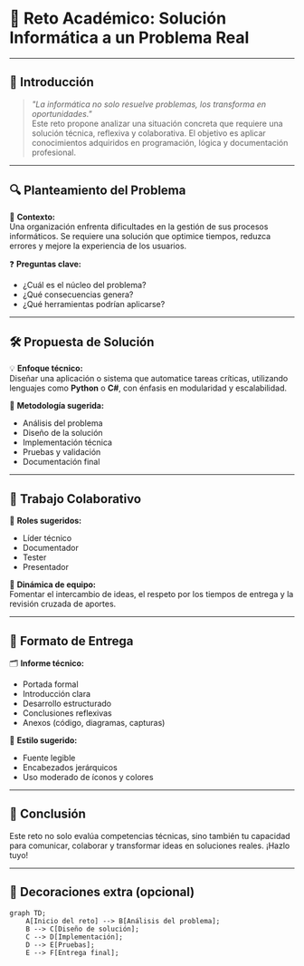 # 🎯 **Reto Académico: Solución Informática a un Problema Real**

---

## 🧠 **Introducción**

> _"La informática no solo resuelve problemas, los transforma en oportunidades."_  
Este reto propone analizar una situación concreta que requiere una solución técnica, reflexiva y colaborativa. El objetivo es aplicar conocimientos adquiridos en programación, lógica y documentación profesional.

---

## 🔍 **Planteamiento del Problema**

📌 **Contexto:**  
Una organización enfrenta dificultades en la gestión de sus procesos informáticos. Se requiere una solución que optimice tiempos, reduzca errores y mejore la experiencia de los usuarios.

❓ **Preguntas clave:**
- ¿Cuál es el núcleo del problema?
- ¿Qué consecuencias genera?
- ¿Qué herramientas podrían aplicarse?

---

## 🛠️ **Propuesta de Solución**

💡 **Enfoque técnico:**  
Diseñar una aplicación o sistema que automatice tareas críticas, utilizando lenguajes como **Python** o **C#**, con énfasis en modularidad y escalabilidad.

📐 **Metodología sugerida:**
- Análisis del problema
- Diseño de la solución
- Implementación técnica
- Pruebas y validación
- Documentación final

---

## 👥 **Trabajo Colaborativo**

🤝 **Roles sugeridos:**
- Líder técnico
- Documentador
- Tester
- Presentador

📣 **Dinámica de equipo:**  
Fomentar el intercambio de ideas, el respeto por los tiempos de entrega y la revisión cruzada de aportes.

---

## 📄 **Formato de Entrega**

🗂️ **Informe técnico:**
- Portada formal
- Introducción clara
- Desarrollo estructurado
- Conclusiones reflexivas
- Anexos (código, diagramas, capturas)

🎨 **Estilo sugerido:**
- Fuente legible
- Encabezados jerárquicos
- Uso moderado de íconos y colores

---

## 🚀 **Conclusión**

Este reto no solo evalúa competencias técnicas, sino también tu capacidad para comunicar, colaborar y transformar ideas en soluciones reales. ¡Hazlo tuyo!

---

## 📌 **Decoraciones extra (opcional)**

```mermaid
graph TD;
    A[Inicio del reto] --> B[Análisis del problema];
    B --> C[Diseño de solución];
    C --> D[Implementación];
    D --> E[Pruebas];
    E --> F[Entrega final];
